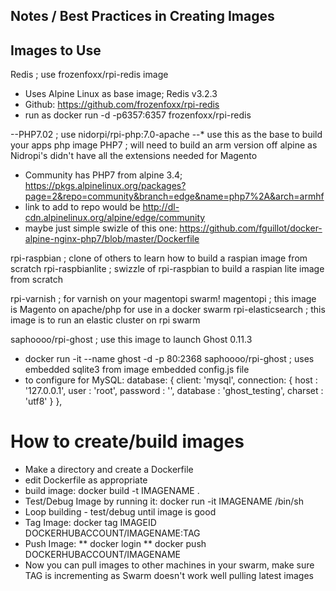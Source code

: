Notes / Best Practices in Creating Images
-----------------------------------------


Images to Use
-------------

Redis   ; use frozenfoxx/rpi-redis image
* Uses Alpine Linux as base image; Redis v3.2.3
* Github: https://github.com/frozenfoxx/rpi-redis 
* run as docker run -d -p6357:6357 frozenfoxx/rpi-redis

--PHP7.02 ; use nidorpi/rpi-php:7.0-apache
--* use this as the base to build your apps php image
PHP7 ; will need to build an arm version off alpine as Nidropi's didn't have all the extensions needed for Magento
* Community has PHP7 from alpine 3.4; https://pkgs.alpinelinux.org/packages?page=2&repo=community&branch=edge&name=php7%2A&arch=armhf 
* link to add to repo would be http://dl-cdn.alpinelinux.org/alpine/edge/community 
* maybe just simple swizle of this one:  https://github.com/fguillot/docker-alpine-nginx-php7/blob/master/Dockerfile 

rpi-raspbian ; clone of others to learn how to build a raspian image from scratch
rpi-raspbianlite ; swizzle of rpi-raspbian to build a raspian lite image from scratch

rpi-varnish ; for varnish on your magentopi swarm!
magentopi   ; this image is Magento on apache/php for use in a docker swarm
rpi-elasticsearch ; this image is to run an elastic cluster on rpi swarm

saphoooo/rpi-ghost ; use this image to launch Ghost 0.11.3
* docker run -it --name ghost -d -p 80:2368 saphoooo/rpi-ghost  ; uses embedded sqlite3 from image embedded config.js file
* to configure for MySQL:
database: {
            client: 'mysql',
            connection: {
                host     : '127.0.0.1',
                user     : 'root',
                password : '',
                database : 'ghost_testing',
                charset  : 'utf8'
            }
        },

# How to create/build images
* Make a directory and create a Dockerfile
* edit Dockerfile as appropriate
* build image:  docker build -t IMAGENAME .
* Test/Debug Image by running it:  docker run -it IMAGENAME /bin/sh
* Loop building - test/debug until image is good
* Tag Image:  docker tag IMAGEID DOCKERHUBACCOUNT/IMAGENAME:TAG
* Push Image: 
** docker login
** docker push DOCKERHUBACCOUNT/IMAGENAME
* Now you can pull images to other machines in your swarm, make sure TAG is incrementing as Swarm doesn't work well pulling latest images




